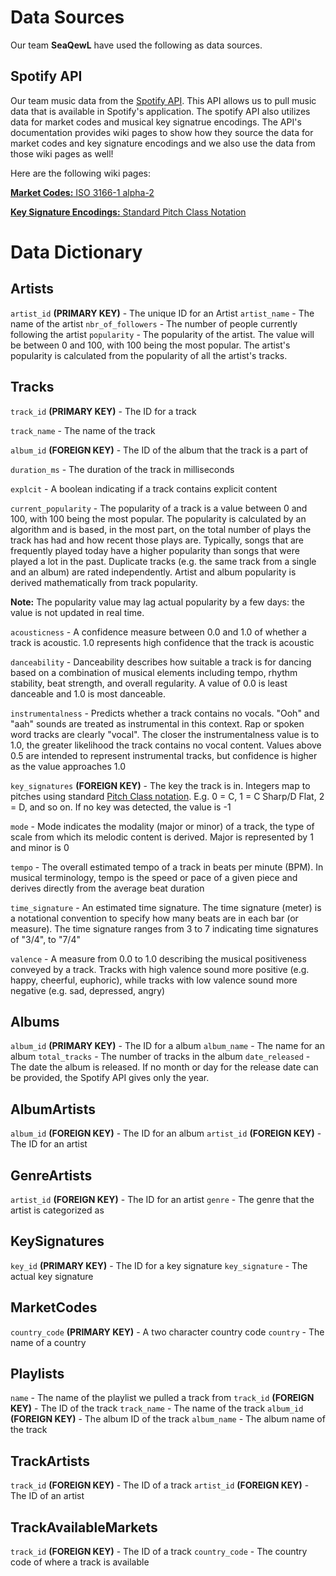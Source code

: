 # Data Sources
Our team __SeaQewL__ have used the following as data sources.

## Spotify API
Our team music data from the [Spotify API](https://developer.spotify.com/documentation/web-api).  This API allows us to pull music data that is available in Spotify's application.  The spotify API also utilizes data for market codes and musical key signatrue encodings.  The API's documentation provides wiki pages to show how they source the data for market codes and key signature encodings and we also use the data from those wiki pages as well!

Here are the following wiki pages:

[__Market Codes:__ ISO 3166-1 alpha-2](https://en.wikipedia.org/wiki/ISO_3166-1_alpha-2)

[__Key Signature Encodings:__ Standard Pitch Class Notation](https://en.wikipedia.org/wiki/Pitch_class)


# Data Dictionary
## Artists
`artist_id` __(PRIMARY KEY)__ - The unique ID for an Artist
`artist_name` - The name of the artist
`nbr_of_followers` - The number of people currently following the artist
`popularity` -  The popularity of the artist. The value will be between 0 and 100, with 100 being the most popular. The artist's popularity is calculated from the popularity of all the artist's tracks.

## Tracks
`track_id` __(PRIMARY KEY)__ - The ID for a track 

`track_name` - The name of the track

`album_id` __(FOREIGN KEY)__ - The ID of the album that the track is a part of 

`duration_ms` - The duration of the track in milliseconds

`explcit` - A boolean indicating if a track contains explicit content

`current_popularity` - The popularity of a track is a value between 0 and 100, with 100 being the most popular. The popularity is calculated by an algorithm and is based, in the most part, on the total number of plays the track has had and how recent those plays are.  Typically, songs that are frequently played today have a higher popularity than songs that were played a lot in the past. Duplicate tracks (e.g. the same track from a single and an album) are rated independently. Artist and album popularity is derived mathematically from track popularity. 

__Note:__ The popularity value may lag actual popularity by a few days: the value is not updated in real time.

`acousticness` - A confidence measure between 0.0 and 1.0 of whether a track is acoustic.  1.0 represents high confidence that the track is acoustic

`danceability` - Danceability describes how suitable a track is for dancing based on a combination of musical elements including tempo, rhythm stability, beat strength, and overall regularity. A value of 0.0 is least danceable and 1.0 is most danceable.

`instrumentalness` - Predicts whether a track contains no vocals. "Ooh" and "aah" sounds are treated as instrumental in this context. Rap or spoken word tracks are clearly "vocal". The closer the instrumentalness value is to 1.0, the greater likelihood the track contains no vocal content. Values above 0.5 are intended to represent instrumental tracks, but confidence is higher as the value approaches 1.0

`key_signatures` __(FOREIGN KEY)__ - The key the track is in. Integers map to pitches using standard [Pitch Class notation](https://en.wikipedia.org/wiki/Pitch_class). E.g. 0 = C, 1 = C Sharp/D Flat, 2 = D, and so on. If no key was detected, the value is -1

`mode` - Mode indicates the modality (major or minor) of a track, the type of scale from which its melodic content is derived. Major is represented by 1 and minor is 0

`tempo` - The overall estimated tempo of a track in beats per minute (BPM). In musical terminology, tempo is the speed or pace of a given piece and derives directly from the average beat duration

`time_signature` - An estimated time signature. The time signature (meter) is a notational convention to specify how many beats are in each bar (or measure). The time signature ranges from 3 to 7 indicating time signatures of "3/4", to "7/4"

`valence` - A measure from 0.0 to 1.0 describing the musical positiveness conveyed by a track. Tracks with high valence sound more positive (e.g. happy, cheerful, euphoric), while tracks with low valence sound more negative (e.g. sad, depressed, angry)


## Albums
`album_id` __(PRIMARY KEY)__ - The ID for a album
`album_name` - The name for an album
`total_tracks` - The number of tracks in the album
`date_released` - The date the album is released.  If no month or day for the release date can be provided, the Spotify API gives only the year.


## AlbumArtists
`album_id` __(FOREIGN KEY)__ - The ID for an album
`artist_id` __(FOREIGN KEY)__ -  The ID for an artist


## GenreArtists
`artist_id` __(FOREIGN KEY)__ - The ID for an artist
`genre` - The genre that the artist is categorized as


## KeySignatures
`key_id` __(PRIMARY KEY)__ - The ID for a key signature
`key_signature` - The actual key signature

## MarketCodes
`country_code` __(PRIMARY KEY)__ - A two character country code
`country` - The name of a country

## Playlists
`name` - The name of the playlist we pulled a track from 
`track_id` __(FOREIGN KEY)__ - The ID of the track
`track_name` - The name of the track
`album_id` __(FOREIGN KEY)__ - The album ID of the track
`album_name` - The album name of the track


## TrackArtists
`track_id` __(FOREIGN KEY)__ - The ID of a track
`artist_id` __(FOREIGN KEY)__ - The ID of an artist 

## TrackAvailableMarkets
`track_id` __(FOREIGN KEY)__ - The ID of a track
`country_code` - The country code of where a track is available